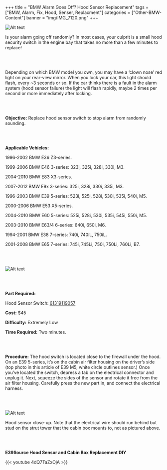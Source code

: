 +++
title = "BMW Alarm Goes Off? Hood Sensor Replacement"
tags = ["BMW, Alarm, Fix, Hood, Senser, Replacment"]
categories = ["Other-BMW-Content"]
banner = "img/IMG_7120.png"
+++

![Alt text](https://e39source.com/wp-content/uploads/2013/04/IMG_7120.png)

Is your alarm going off randomly? In most cases, your culprit is a small hood security switch in the engine bay that takes no more than a few minutes to replace!

&nbsp;<br/><br/>

Depending on which BMW model you own, you may have a ‘clown nose’ red light on your rear-view mirror. When you lock your car, this light should flash, every ~3 seconds or so.  If the car thinks there is a fault in the alarm system (hood sensor failure) the light will flash rapidly, maybe 2 times per second or more immediately after locking.

&nbsp;<br/><br/>

**Objective:**  Replace hood sensor switch to stop alarm from randomly sounding.

&nbsp;<br/><br/>

**Applicable Vehicles:**

1996-2002 BMW E36 Z3-series.

1999-2006 BMW E46 3-series: 323i, 325i, 328i, 330i, M3.

2004-2010 BMW E83 X3-series.

2007-2012 BMW E9x 3-series:  325i, 328i, 330i, 335i, M3.

1996-2003 BMW E39 5-series: 523i, 525i, 528i, 530i, 535i, 540i, M5.

2000-2006 BMW E53 X5-series.

2004-2010 BMW E60 5-series:  525i, 528i, 530i, 535i, 545i, 550i, M5.

2003-2010 BMW E63/4 6-series:  640i, 650i, M6.

1994-2001 BMW E38 7-series: 740i, 740iL, 750iL.

2001-2008 BMW E65 7-series:  745i, 745Li, 750i, 750Li, 760Li, B7.

&nbsp;<br/><br/>

![Alt text](https://e39source.com/wp-content/uploads/2013/04/Hood-Sensor.png)

&nbsp;<br/><br/>

**Part Required:**

Hood Sensor Switch: [61319119057](https://click.linksynergy.com/deeplink?id=1vz0CwG/oc8&mid=43304&murl=https%3A%2F%2Fwww.ecstuning.com%2Fb-genuine-bmw-parts%2Falarm-switch%2F61319119057%2F)

**Cost:**  $45

**Difficulty:**  Extremely Low

**Time Required:**  Two minutes.

&nbsp;<br/><br/>

**Procedure:**  The hood switch is located close to the firewall under the hood.  On an E39 5-series, it’s on the cabin air filter housing on the driver’s side (top photo in this article of E39 M5, white circle outlines sensor.)  Once you’ve located the switch, depress a tab on the electrical connector and unplug it.  Next, squeeze the sides of the sensor and rotate it free from the air filter housing. Carefully press the new part in, and connect the electrical harness.

&nbsp;<br/><br/>

![Alt text](https://e39source.com/wp-content/uploads/2013/04/IMG_7118.jpg)

Hood sensor close-up. Note that the electrical wire should run behind but stud on the strut tower that the cabin box mounts to, not as pictured above.

&nbsp;<br/><br/>

**E39Source Hood Sensor and Cabin Box Replacement DIY**

{{< youtube 4dQ7TaZxOjA >}}

&nbsp;<br/><br/>